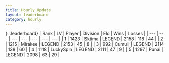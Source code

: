 ```yaml
---
title: Hourly Update
layout: leaderboard
category: hourly
---
```


{: .leaderboard}
| Rank | LV | Player | Division | Elo | Wins | Losses |
| --- | --- | --- | --- | --- | --- | --- |
| <span data-change="0">1</span> | 1423 | <span title="ID: 353063">Sktima</span> | LEGEND | <span data-change="0">2158</span> | <span data-change="0">118</span> | <span data-change="0">44</span> |
| <span data-change="0">2</span> | 1215 | <span title="ID: 416373">Mirakee</span> | LEGEND | <span data-change="0">2153</span> | <span data-change="0">45</span> | <span data-change="0">8</span> |
| <span data-change="1">3</span> | 992 | <span title="ID: 294236">Cumuli</span> | LEGEND | <span data-change="11">2114</span> | <span data-change="2">138</span> | <span data-change="0">60</span> |
| <span data-change="-1">4</span> | 1118 | <span title="ID: 498412">LuckySpin</span> | LEGEND | <span data-change="0">2111</span> | <span data-change="0">47</span> | <span data-change="0">9</span> |
| <span data-change="0">5</span> | 1297 | <span title="ID: 361226">Punai</span> | LEGEND | <span data-change="5">2098</span> | <span data-change="1">63</span> | <span data-change="0">29</span> |